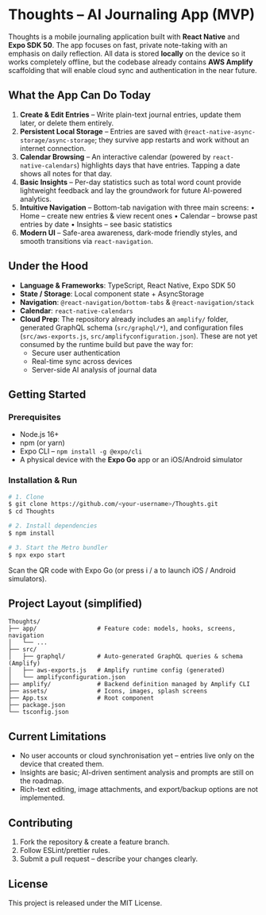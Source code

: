 # Thoughts – AI Journaling App (MVP)

Thoughts is a mobile journaling application built with **React Native** and **Expo SDK&nbsp;50**.  The app focuses on fast, private note-taking with an emphasis on daily reflection.  All data is stored **locally** on the device so it works completely offline, but the codebase already contains **AWS Amplify** scaffolding that will enable cloud sync and authentication in the near future.

## What the App Can Do Today

1. **Create & Edit Entries** – Write plain-text journal entries, update them later, or delete them entirely.
2. **Persistent Local Storage** – Entries are saved with `@react-native-async-storage/async-storage`; they survive app restarts and work without an internet connection.
3. **Calendar Browsing** – An interactive calendar (powered by `react-native-calendars`) highlights days that have entries.  Tapping a date shows all notes for that day.
4. **Basic Insights** – Per-day statistics such as total word count provide lightweight feedback and lay the groundwork for future AI-powered analytics.
5. **Intuitive Navigation** – Bottom-tab navigation with three main screens:
   • Home – create new entries & view recent ones
   • Calendar – browse past entries by date
   • Insights – see basic statistics
6. **Modern UI** – Safe-area awareness, dark-mode friendly styles, and smooth transitions via `react-navigation`.

## Under the Hood

- **Language & Frameworks**: TypeScript, React Native, Expo SDK 50
- **State / Storage**: Local component state + AsyncStorage
- **Navigation**: `@react-navigation/bottom-tabs` & `@react-navigation/stack`
- **Calendar**: `react-native-calendars`
- **Cloud Prep**: The repository already includes an `amplify/` folder, generated GraphQL schema (`src/graphql/*`), and configuration files (`src/aws-exports.js`, `src/amplifyconfiguration.json`).  These are not yet consumed by the runtime build but pave the way for:
  - Secure user authentication
  - Real-time sync across devices
  - Server-side AI analysis of journal data

## Getting Started

### Prerequisites

- Node.js 16+
- npm (or yarn)
- Expo CLI – `npm install -g @expo/cli`
- A physical device with the **Expo Go** app or an iOS/Android simulator

### Installation & Run

```bash
# 1. Clone
$ git clone https://github.com/<your-username>/Thoughts.git
$ cd Thoughts

# 2. Install dependencies
$ npm install

# 3. Start the Metro bundler
$ npx expo start
```

Scan the QR code with Expo Go (or press i / a to launch iOS / Android simulators).

## Project Layout (simplified)

```
Thoughts/
├── app/                 # Feature code: models, hooks, screens, navigation
│   └── ...
├── src/
│   ├── graphql/         # Auto-generated GraphQL queries & schema (Amplify)
│   ├── aws-exports.js   # Amplify runtime config (generated)
│   └── amplifyconfiguration.json
├── amplify/             # Backend definition managed by Amplify CLI
├── assets/              # Icons, images, splash screens
├── App.tsx              # Root component
├── package.json
└── tsconfig.json
```

## Current Limitations

- No user accounts or cloud synchronisation yet – entries live only on the device that created them.
- Insights are basic; AI-driven sentiment analysis and prompts are still on the roadmap.
- Rich-text editing, image attachments, and export/backup options are not implemented.

## Contributing

1. Fork the repository & create a feature branch.
2. Follow ESLint/prettier rules.
3. Submit a pull request – describe your changes clearly.

## License

This project is released under the MIT License. 